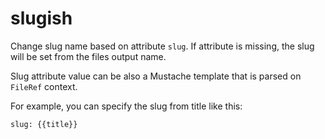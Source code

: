 # slugish

Change slug name based on attribute `slug`. If attribute is missing, the slug will be set from the files output name.

Slug attribute value can be also a Mustache template that is parsed on `FileRef` context.

For example, you can specify the slug from title like this:

```
slug: {{title}}
```
